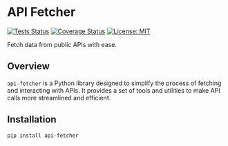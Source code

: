 # API Fetcher
[![Tests Status](https://github.com/domenicodigangi/api-fetcher/actions/workflows/run-tests.yml/badge.svg)](https://github.com/domenicodigangi/api-fetcher/actions/workflows/run-tests.yml)
[![Coverage Status](https://codecov.io/gh/domenicodigangi/api-fetcher/branch/main/graph/badge.svg)](https://codecov.io/gh/domenicodigangi/api-fetcher)
[![License: MIT](https://img.shields.io/badge/License-MIT-yellow.svg)](https://opensource.org/licenses/MIT)

Fetch data from public APIs with ease.
 

## Overview

`api-fetcher` is a Python library designed to simplify the process of fetching and interacting with APIs. It provides a set of tools and utilities to make API calls more streamlined and efficient.

## Installation

```bash
pip install api-fetcher
